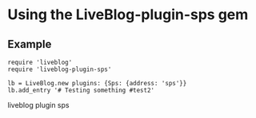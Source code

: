 # Using the LiveBlog-plugin-sps gem

## Example

    require 'liveblog'
    require 'liveblog-plugin-sps'

    lb = LiveBlog.new plugins: {Sps: {address: 'sps'}}
    lb.add_entry '# Testing something #test2'


liveblog plugin sps

